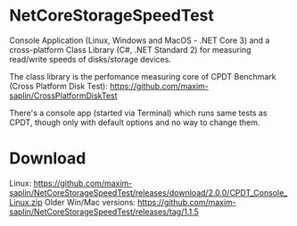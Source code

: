 # NetCoreStorageSpeedTest
Console Application (Linux, Windows and MacOS - .NET Core 3) and a cross-platform Class Library (C#, .NET Standard 2) for measuring read/write speeds of disks/storage devices.

The class library is the perfomance measuring core of CPDT Benchmark (Cross Platform Disk Test): https://github.com/maxim-saplin/CrossPlatformDiskTest

There's a console app (started via Terminal) which runs same tests as CPDT, though only with default options and no way to change them.

# Download 
Linux: https://github.com/maxim-saplin/NetCoreStorageSpeedTest/releases/download/2.0.0/CPDT_Console_Linux.zip
Older Win/Mac versions: https://github.com/maxim-saplin/NetCoreStorageSpeedTest/releases/tag/1.1.5

